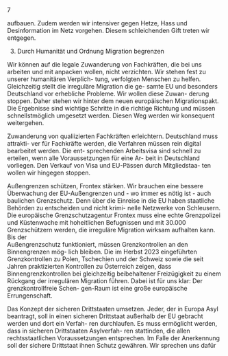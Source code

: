  
7 
 
aufbauen. Zudem werden wir intensiver gegen Hetze, Hass und Desinformation im Netz 
vorgehen. Diesem schleichenden Gift treten wir entgegen. 
 
3. Durch Humanität und Ordnung Migration begrenzen 
 
Wir können auf die legale Zuwanderung von Fachkräften, die bei uns arbeiten und mit 
anpacken wollen, nicht verzichten. Wir stehen fest zu unserer humanitären Verplich-
tung, verfolgten Menschen zu helfen. Gleichzeitig stellt die irreguläre Migration die ge-
samte EU und besonders Deutschland vor erhebliche Probleme. Wir wollen diese Zuwan-
derung stoppen. Daher stehen wir hinter dem neuen europäischen Migrationspakt. Die 
Ergebnisse sind wichtige Schritte in die richtige Richtung und müssen schnellstmöglich 
umgesetzt werden. Diesen Weg werden wir konsequent weitergehen. 
 
Zuwanderung von qualiizierten Fachkräften erleichtern. Deutschland muss attrakti-
ver für Fachkräfte werden, die Verfahren müssen rein digital bearbeitet werden. Die ent-
sprechenden Arbeitsvisa sind schnell zu erteilen, wenn alle Voraussetzungen für eine Ar-
beit in Deutschland vorliegen. Den Verkauf von Visa und EU-Pässen durch Mitgliedstaa-
ten wollen wir hingegen stoppen. 
 
Außengrenzen schützen, Frontex stärken. Wir brauchen eine bessere Überwachung 
der EU-Außengrenzen und - wo immer es nötig ist - auch baulichen Grenzschutz. Denn 
über die Einreise in die EU haben staatliche Behörden zu entscheiden und nicht krimi-
nelle Netzwerke von Schleusern. Die europäische Grenzschutzagentur Frontex muss 
eine echte Grenzpolizei und Küstenwache mit hoheitlichen Befugnissen und mit 30.000 
Grenzschützern werden, die irreguläre Migration wirksam aufhalten kann. Bis der  
Außengrenzschutz funktioniert, müssen Grenzkontrollen an den Binnengrenzen mög-
lich bleiben. Die im Herbst 2023 eingeführten Grenzkontrollen zu Polen, Tschechien und 
der Schweiz sowie die seit Jahren praktizierten Kontrollen zu Österreich zeigen, dass 
Binnengrenzkontrollen bei gleichzeitig beibehaltener Freizügigkeit zu einem Rückgang 
der irregulären Migration führen. Dabei ist für uns klar: Der grenzkontrollfreie Schen-
gen-Raum ist eine große europäische Errungenschaft. 
 
Das Konzept der sicheren Drittstaaten umsetzen. Jeder, der in Europa Asyl beantragt, 
soll in einen sicheren Drittstaat außerhalb der EU gebracht werden und dort ein Verfah-
ren durchlaufen. Es muss ermöglicht werden, dass in sicheren Drittstaaten Asylverfah-
ren stattinden, die allen rechtsstaatlichen Voraussetzungen entsprechen. Im Falle der 
Anerkennung soll der sichere Drittstaat ihnen Schutz gewähren. Wir sprechen uns dafür 
